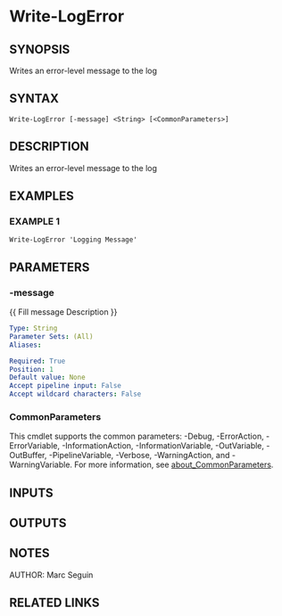 ﻿---
external help file: NETOffice.Tools-help.xml
Module Name: NETOffice.Tools
online version:
schema: 2.0.0
---

# Write-LogError

## SYNOPSIS
Writes an error-level message to the log

## SYNTAX

```
Write-LogError [-message] <String> [<CommonParameters>]
```

## DESCRIPTION
Writes an error-level message to the log

## EXAMPLES

### EXAMPLE 1
```
Write-LogError 'Logging Message'
```

## PARAMETERS

### -message
{{ Fill message Description }}

```yaml
Type: String
Parameter Sets: (All)
Aliases:

Required: True
Position: 1
Default value: None
Accept pipeline input: False
Accept wildcard characters: False
```

### CommonParameters
This cmdlet supports the common parameters: -Debug, -ErrorAction, -ErrorVariable, -InformationAction, -InformationVariable, -OutVariable, -OutBuffer, -PipelineVariable, -Verbose, -WarningAction, and -WarningVariable. For more information, see [about_CommonParameters](http://go.microsoft.com/fwlink/?LinkID=113216).

## INPUTS

## OUTPUTS

## NOTES
AUTHOR: Marc Seguin

## RELATED LINKS
